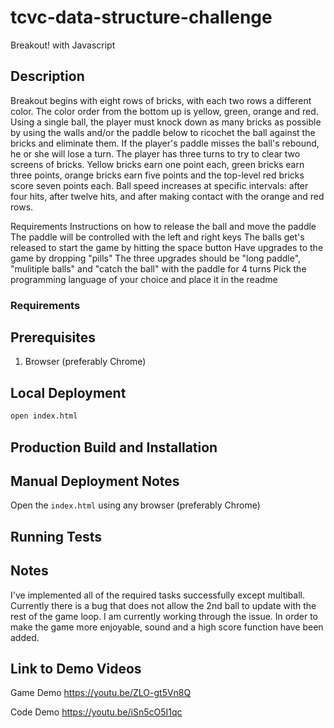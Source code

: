 # tcvc-data-structure-challenge

Breakout! with Javascript

## Description

Breakout begins with eight rows of bricks, with each two rows a different color. The color order from the bottom up is yellow, green, orange and red. Using a single ball, the player must knock down as many bricks as possible by using the walls and/or the paddle below to ricochet the ball against the bricks and eliminate them. If the player's paddle misses the ball's rebound, he or she will lose a turn. The player has three turns to try to clear two screens of bricks. Yellow bricks earn one point each, green bricks earn three points, orange bricks earn five points and the top-level red bricks score seven points each. Ball speed increases at specific intervals: after four hits, after twelve hits, and after making contact with the orange and red rows.

Requirements
Instructions on how to release the ball and move the paddle
The paddle will be controlled with the left and right keys
The balls get's released to start the game by hitting the space button
Have upgrades to the game by dropping "pills"
The three upgrades should be "long paddle", "mulitiple balls" and "catch the ball" with the paddle for 4 turns
Pick the programming language of your choice and place it in the readme

### Requirements


## Prerequisites
1. Browser (preferably Chrome)

## Local Deployment
```bash
open index.html
```

## Production Build and Installation

## Manual Deployment Notes

Open the `index.html` using any browser (preferably Chrome)

## Running Tests

## Notes
I've implemented all of the required tasks successfully except multiball. Currently there is a bug that does not
allow the 2nd ball to update with the rest of the game loop. I am currently working through the issue. In order
to make the game more enjoyable, sound and a high score function have been added.

## Link to Demo Videos
Game Demo
https://youtu.be/ZLO-gt5Vn8Q

Code Demo
https://youtu.be/iSn5cO5I1qc
